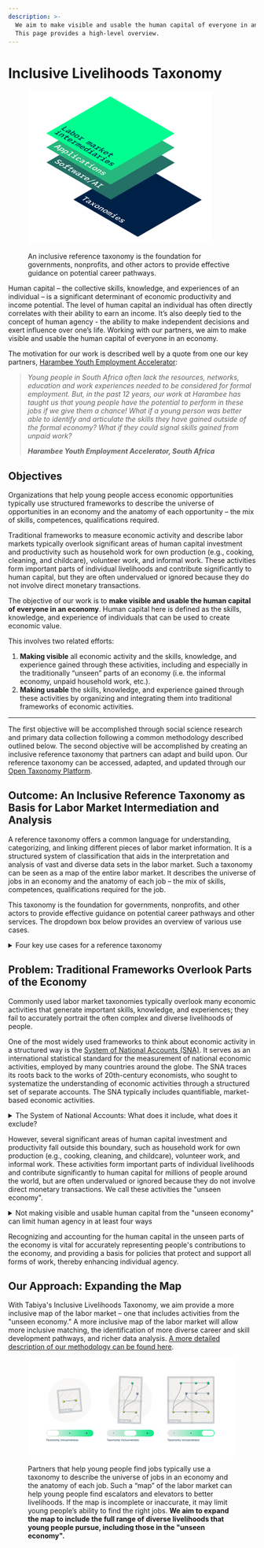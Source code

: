 ```yaml
---
description: >-
  We aim to make visible and usable the human capital of everyone in an economy.
  This page provides a high-level overview.
---
```


# Inclusive Livelihoods Taxonomy

<figure><img src="../../.gitbook/assets/layer4_lessheight.png" alt="Image of a stack, with the bottom layer (taxonomies) highlighted." width="375"><figcaption><p> An inclusive reference taxonomy is the foundation for governments, nonprofits, and other actors to provide effective guidance on potential career pathways.</p></figcaption></figure>

Human capital – the collective skills, knowledge, and experiences of an individual – is a significant determinant of economic productivity and income potential. The level of human capital an individual has often directly correlates with their ability to earn an income. It’s also deeply tied to the concept of human agency - the ability to make independent decisions and exert influence over one’s life. Working with our partners, we aim to make visible and usable the human capital of everyone in an economy.

The motivation for our work is described well by a quote from one our key partners, [Harambee Youth Employment Accelerator](https://www.harambee.co.za):

> _Young people in South Africa often lack the resources, networks, education and work experiences needed to be considered for formal employment. But, in the past 12 years, our work at Harambee has taught us that young people have the potential to perform in these jobs if we give them a chance! What if a young person was better able to identify and articulate the skills they have gained outside of the formal economy? What if they could signal skills gained from unpaid work?_
>
> _**Harambee Youth Employment Accelerator, South Africa**_

## Objectives

Organizations that help young people access economic opportunities typically use structured frameworks to describe the universe of opportunities in an economy and the anatomy of each opportunity – the mix of skills, competences, qualifications required.&#x20;

Traditional frameworks to measure economic activity and describe labor markets typically overlook significant areas of human capital investment and productivity such as household work for own production (e.g., cooking, cleaning, and childcare), volunteer work, and informal work. These activities form important parts of individual livelihoods and contribute significantly to human capital, but they are often undervalued or ignored because they do not involve direct monetary transactions.&#x20;

The objective of our work is to **make visible and usable the human capital of everyone in an economy**. Human capital here is defined as the skills, knowledge, and experience of individuals that can be used to create economic value.&#x20;

This involves two related efforts:

1. **Making visible** all economic activity and the skills, knowledge, and experience gained through these activities, including and especially in the traditionally “unseen” parts of an economy (i.e. the informal economy, unpaid household work, etc.).&#x20;
2. **Making usable** the skills, knowledge, and experience gained through these activities by organizing and integrating them into traditional frameworks of economic activities.&#x20;

***

The first objective will be accomplished through social science research and primary data collection following a common methodology described outlined below. The second objective will be accomplished by creating an inclusive reference taxonomy that partners can adapt and build upon. Our reference taxonomy can be accessed, adapted, and updated through our [Open Taxonomy Platform](open-taxonomy-platform.md).

## Outcome: An Inclusive Reference Taxonomy as Basis for Labor Market Intermediation and Analysis

A reference taxonomy offers a common language for understanding, categorizing, and linking different pieces of labor market information. It is a structured system of classification that aids in the interpretation and analysis of vast and diverse data sets in the labor market. Such a taxonomy can be seen as a map of the entire labor market. It describes the universe of jobs in an economy and the anatomy of each job – the mix of skills, competences, qualifications required for the job.&#x20;

This taxonomy is the foundation for governments, nonprofits, and other actors to provide effective guidance on potential career pathways and other services. The dropdown box below provides an overview of various use cases.&#x20;

<details>

<summary>Four key use cases for a reference taxonomy</summary>

1. **Matching**: A reference taxonomy helps to match the supply and demand sides of the labor market. For example, it can identify overlapping skills or qualifications between what employers are looking for in a job posting and what a job seeker has listed on their CV. By creating a system where these skills and qualifications are standardized and categorized, it's much easier to match job seekers to suitable job vacancies.
2. **Career Guidance and Skill Development Pathways**: A reference taxonomy can be used for tailored guidance to jobseekers, as it provides clear pathways for career development. It can highlight the skills or qualifications required for certain roles, or suggest alternative roles where similar skills or qualifications are required.
3. **Data Analysis and Interpretation**: When the skills, qualifications, and job titles are classified in a standardized way, it becomes possible to analyze and interpret the labor market data in a meaningful way. This could be for the purpose of understanding labor market trends, the most in-demand skills, the industries with the most vacancies, and so forth.
4. **Policy Making and Research**: A standard classification system can also support policy making and research by providing a consistent way of comparing data across different industries, geographical regions, and over time. This can support labor market forecasting, planning for education and training, and developing workforce development strategies.

</details>

## Problem: Traditional Frameworks Overlook Parts of the Economy

Commonly used labor market taxonomies typically overlook many economic activities that generate important skills, knowledge, and experiences; they fail to accurately portrait the often complex and diverse livelihoods of people.&#x20;

One of the most widely used frameworks to think about economic activity in a structured way is the [System of National Accounts (SNA)](https://unstats.un.org/unsd/nationalaccount/sna.asp). It serves as an international statistical standard for the measurement of national economic activities, employed by many countries around the globe. The SNA traces its roots back to the works of 20th-century economists, who sought to systematize the understanding of economic activities through a structured set of separate accounts. The SNA typically includes quantifiable, market-based economic activities.&#x20;

<details>

<summary>The System of National Accounts: What does it include, what does it exclude?</summary>

The [System of National Accounts (SNA)](https://unstats.un.org/unsd/nationalaccount/sna.asp) serves as an international statistical standard for the measurement of economic activities. This methodological framework, employed by various countries around the globe, guides the production, interpretation, and use of internationally comparable economic statistics. The SNA's existence is predicated on the need to standardize and simplify the complex nature of economic transactions. It functions as an economic map, describing the interconnections between different economic actors (households, businesses, government), their activities (consumption, production, investment), and the overall performance of an economy.&#x20;

One key element in the SNA is the concept of the "production boundary." The production boundary delineates the transactions that are accounted for in the calculation of Gross Domestic Product (GDP) and other key economic indicators.&#x20;

</details>

However, several significant areas of human capital investment and productivity fall outside this boundary, such as household work for own production (e.g., cooking, cleaning, and childcare), volunteer work, and informal work. These activities form important parts of individual livelihoods and contribute significantly to human capital for millions of people around the world, but  are often undervalued or ignored because they do not involve direct monetary transactions. We call these activities the "unseen economy".

<details>

<summary>Not making visible and usable human capital from the "unseen economy" can limit human agency in at least four ways</summary>

1. **Under-valuation of Skills and Experience**: Many skills and experiences gained in these unseen areas of the economy are valuable and transferable. For example, managing a household requires skills in budgeting, logistics, negotiation, and multitasking. However, if these activities are not recognized as productive, valuable work, people (typically women, who disproportionately take on unpaid household work) who have spent their time in these areas may find it harder to transition into paid employment or may not receive fair compensation for the skills they've developed.
2. **Limited Economic Opportunities**: By not recognizing and compensating these activities, individuals engaged in them are often left without financial resources, limiting their ability to invest in themselves (like getting education or starting a business). This situation can contribute to income inequality, poverty, and diminished social mobility, further restricting individual agency.
3. **Impediment to Policy Recognition**: If these activities are not counted in official economic measures, they are less likely to be considered in policy decisions. For example, policies designed to support workers often focus on those in paid employment and may overlook the needs of people who are engaged in unpaid work. This lack of policy recognition can limit access to support structures like social security, healthcare, or labor protections.
4. **Reinforcement of Gender Inequalities**: Globally, women tend to do more unpaid work than men, including caregiving and household chores. The undervaluing of this work reinforces gender inequality by limiting women's time and opportunities to participate in paid work or other activities that could enhance their skills and expand their options.

</details>

Recognizing and accounting for the human capital in the unseen parts of the economy is vital for accurately representing people's contributions to the economy, and providing a basis for policies that protect and support all forms of work, thereby enhancing individual agency.

## Our Approach: Expanding the Map

With Tabiya's Inclusive Livelihoods Taxonomy, we aim provide a more inclusive map of the labor market – one that includes activities from the "unseen economy." A more inclusive map of the labor market will allow more inclusive matching, the identification of more diverse career and skill development pathways, and richer data analysis. [A more detailed description of our methodology can be found here](methodology.md).

<figure><img src="../../.gitbook/assets/expanding_the_map.png" alt=""><figcaption><p>Partners that help young people find jobs typically use a taxonomy to describe the universe of jobs in an economy and the anatomy of each job. Such a “map” of the labor market can help young people find escalators and elevators to better livelihoods. If the map is incomplete or inaccurate, it may limit young people’s ability to find the right jobs. <strong>We aim to expand the map to include the full range of diverse livelihoods that young people pursue, including those in the "unseen economy".</strong></p></figcaption></figure>

